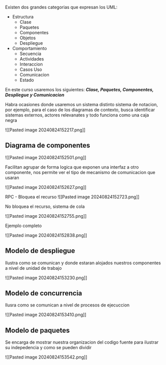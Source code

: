 Existen dos grandes categorias que expresan los UML:

- Estructura
	- Clase
	- Paquetes
	- Componentes
	- Objetos
	- Despliegue
- Comportamiento
	- Secuencia
	- Actividades
	- Interaccion
	- Casos Uso
	- Comunicacion
	- Estado

En este curso usaremos los siguientes: ***Clase, Paquetes, Componentes, Despliegue y Comunicacion***

Habra ocasiones donde usaremos un sistema distinto sistema de notacion, por ejemplo, para el caso de los diagramas de contexto, busca identificar sistemas externos, actores relevanates y todo funciona como una caja negra

![[Pasted image 20240824152217.png]]

## Diagrama de componentes

![[Pasted image 20240824152501.png]]

Facilitan agrupar de forma logica que exponen una interfaz a otro componente, nos permite ver el tipo de mecanismo de comunicacion que usaran

![[Pasted image 20240824152627.png]]

RPC - Bloquea el recurso
![[Pasted image 20240824152723.png]]

No bloquea el recurso, sistema de cola

![[Pasted image 20240824152755.png]]

Ejemplo completo

![[Pasted image 20240824152838.png]]

## Modelo de despliegue

Ilustra como se comunican y donde estaran alojados nuestros componentes a nivel de unidad de trabajo

![[Pasted image 20240824153230.png]]
## Modelo de concurrencia 

Ilusra como se comunican a nivel de procesos de ejecuccion

![[Pasted image 20240824153410.png]]

## Modelo de paquetes

Se encarga de mostrar nuestra organizacion del codigo fuente para ilustrar su indepedencia y como se pueden dividir 

![[Pasted image 20240824153542.png]]